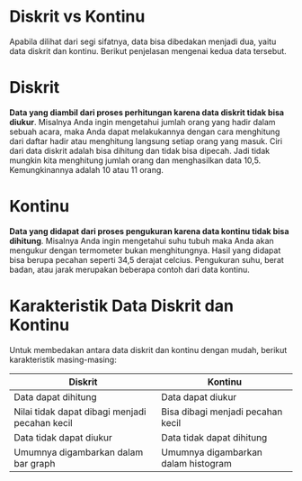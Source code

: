 # Diskrit vs Kontinu

Apabila dilihat dari segi sifatnya, data bisa dibedakan menjadi dua, yaitu data diskrit dan kontinu. Berikut penjelasan mengenai kedua data tersebut.

# Diskrit

**Data yang diambil dari proses perhitungan karena data diskrit tidak bisa diukur**. Misalnya Anda ingin mengetahui jumlah orang yang hadir dalam sebuah acara, maka Anda dapat melakukannya dengan cara menghitung dari daftar hadir atau menghitung langsung setiap orang yang masuk. Ciri dari data diskrit adalah bisa dihitung dan tidak bisa dipecah. Jadi tidak mungkin kita menghitung jumlah orang dan menghasilkan data 10,5. Kemungkinannya adalah 10 atau 11 orang.

# Kontinu

**Data yang didapat dari proses pengukuran karena data kontinu tidak bisa dihitung**. Misalnya Anda ingin mengetahui suhu tubuh maka Anda akan mengukur dengan termometer bukan menghitungnya. Hasil yang didapat bisa berupa pecahan seperti 34,5 derajat celcius. Pengukuran suhu, berat badan, atau jarak merupakan beberapa contoh dari data kontinu.

# Karakteristik Data Diskrit dan Kontinu

Untuk membedakan antara data diskrit dan kontinu dengan mudah, berikut karakteristik masing-masing:

Diskrit | Kontinu
------- | -------
Data dapat dihitung | Data dapat diukur
Nilai tidak dapat dibagi menjadi pecahan kecil | Bisa dibagi menjadi pecahan kecil
Data tidak dapat diukur | Data tidak dapat dihitung
Umumnya digambarkan dalam bar graph | Umumnya digambarkan dalam histogram